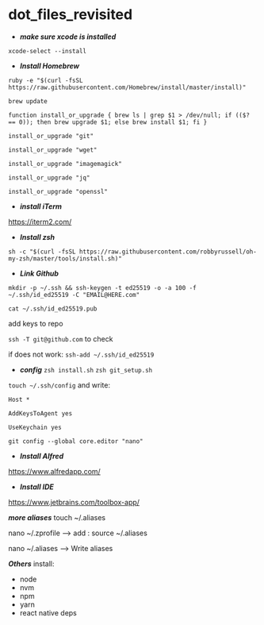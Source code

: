 # dot_files_revisited

- ***make sure xcode is installed***

```xcode-select --install```

- ***Install Homebrew***

```ruby -e "$(curl -fsSL https://raw.githubusercontent.com/Homebrew/install/master/install)"```



```brew update```



```function install_or_upgrade { brew ls | grep $1 > /dev/null; if (($? == 0)); then brew upgrade $1; else brew install $1; fi }```

```install_or_upgrade "git"```

```install_or_upgrade "wget"```

```install_or_upgrade "imagemagick"```

```install_or_upgrade "jq"```

```install_or_upgrade "openssl"```

- ***install iTerm***

https://iterm2.com/

- ***Install zsh***

```sh -c "$(curl -fsSL https://raw.githubusercontent.com/robbyrussell/oh-my-zsh/master/tools/install.sh)"```

- ***Link Github***

```mkdir -p ~/.ssh && ssh-keygen -t ed25519 -o -a 100 -f ~/.ssh/id_ed25519 -C "EMAIL@HERE.com"```

```cat ~/.ssh/id_ed25519.pub```

add keys to repo

```ssh -T git@github.com``` to check

if does not work: ```ssh-add ~/.ssh/id_ed25519```

- ***config***
```zsh install.sh```
```zsh git_setup.sh```


```touch ~/.ssh/config``` and write:


```Host *```
  
```AddKeysToAgent yes```
  
```UseKeychain yes```

```git config --global core.editor "nano"```

- ***Install Alfred*** 

https://www.alfredapp.com/

- ***Install IDE*** 

https://www.jetbrains.com/toolbox-app/

***more aliases***
touch ~/.aliases

nano ~/.zprofile  --> add : source ~/.aliases

nano ~/.aliases  --> Write aliases

***Others***
install:
- node
- nvm
- npm
- yarn
- react native deps
